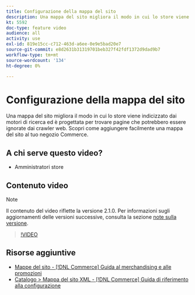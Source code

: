 ```yaml
---
title: Configurazione della mappa del sito
description: Una mappa del sito migliora il modo in cui lo store viene indicizzato dai motori di ricerca. Scopri come impostare una mappa del sito per [!DNL Commerce] in Admin.
kt: 5592
doc-type: feature video
audience: all
activity: use
exl-id: 819e15cc-c712-463d-a6ee-0e9e5bad20e7
source-git-commit: e8d2631b31319701beb327f42fdf1372d9dad9b7
workflow-type: tm+mt
source-wordcount: '134'
ht-degree: 0%

---
```


# Configurazione della mappa del sito

Una mappa del sito migliora il modo in cui lo store viene indicizzato dai motori di ricerca ed è progettata per trovare pagine che potrebbero essere ignorate dai crawler web. Scopri come aggiungere facilmente una mappa del sito al tuo negozio Commerce.

## A chi serve questo video?

- Amministratori store

## Contenuto video

>[!NOTE]
>
>Il contenuto del video riflette la versione 2.1.0. Per informazioni sugli aggiornamenti delle versioni successive, consulta la sezione [note sulla versione](https://experienceleague.adobe.com/docs/commerce-operations/release/notes/overview.html).

>[!VIDEO](https://video.tv.adobe.com/v/35748?quality=12&learn=on)

## Risorse aggiuntive

- [Mappe del sito - [!DNL Commerce] Guida al merchandising e alle promozioni](https://experienceleague.adobe.com/docs/commerce-admin/marketing/seo/sitemap-xml.html)
- [Catalogo > Mappa del sito XML - [!DNL Commerce] Guida di riferimento alla configurazione](https://experienceleague.adobe.com/docs/commerce-admin/config/catalog/xml-sitemap.html)
